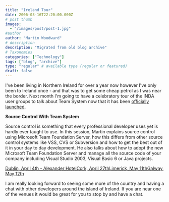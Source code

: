 ```yaml
---
title: "Ireland Tour"
date: 2006-03-16T22:20:00.000Z
# post thumb
images:
  - "/images/post/post-1.jpg"
#author
author: "Martin Woodward"
# description
description: "Migrated from old blog archive"
# Taxonomies
categories: ["Technology"]
tags: ["blog", "archive"]
type: "regular" # available type (regular or featured)
draft: false
---
```


I've been living in Northern Ireland for over a year now however I've only been to Ireland once - and that was to get some cheap petrol as I was near the border.  Next month I'm going to have a celebratory tour of the INDA user groups to talk about Team System now that it has been [officially launched](http://blogs.msdn.com/robcaron/archive/2006/03/16/553177.aspx).

**Source Control With Team System**

Source control is something that every professional developer uses yet is hardly ever taught to use.  In this session, Martin explains source control using Microsoft Team Foundation Server, how this differs from other source control systems like VSS, CVS or Subversion and how to get the best out of it in your day to day development.  He also talks about how to adopt the new Microsoft Team Foundation Server and manage all the source code of your company including Visual Studio 2003, Visual Basic 6 or Java projects.

[Dublin, April 4th - Alexander Hotel](http://developers.ie/session.aspx?s=44)[Cork, April 27th](http://developers.ie/session.aspx?s=47)[Limerick, May 11th](http://developers.ie/session.aspx?s=48)[Galway, May 12th](http://developers.ie/session.aspx?s=46)

I am really looking forward to seeing some more of the country and having a chat with other developers around the island of Ireland.  If you are near one of the venues it would be great for you to stop by and have a chat.